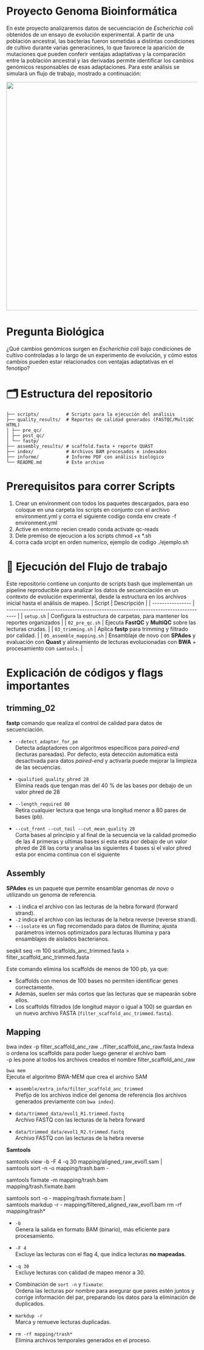 # Proyecto Genoma Bioinformática
En este proyecto analizaremos datos de secuenciación de _Escherichia coli_ obtenidos de un ensayo de evolución experimental. A partir de una población ancestral, las bacterias fueron sometidas a distintas condiciones de cultivo durante varias generaciones, lo que favorece la aparición de mutaciones que pueden conferir ventajas adaptativas y la comparación entre la población ancestral y las derivadas permite identificar los cambios genómicos responsables de esas adaptaciones. Para este análisis se simulará un flujo de trabajo, mostrado a continuación:


<img src="https://github.com/user-attachments/assets/7449d4cb-1cd1-41a3-949a-95f2c5e8944f" width="600" />


# **Pregunta Biológica**
¿Qué cambios genómicos surgen en _Escherichia coli_ bajo condiciones de cultivo controladas a lo largo de un experimento de evolución, y cómo estos cambios pueden estar relacionados con ventajas adaptativas en el fenotipo?

# 🗂 Estructura del repositorio
```
├── scripts/          # Scripts para la ejecución del análisis
├── quality_results/  # Reportes de calidad generados (FASTQC/MultiQC HTML)
│ ├── pre_qc/
│ ├── post_qc/
│ └── fastp/
├── assembly_results/ # scaffold.fasta + reporte QUAST
├── index/            # Archivos BAM procesados e indexados
├── informe/          # Informe PDF con análisis biológico
└── README.md         # Este archivo
```
# Prerequisitos para correr Scripts 
1. Crear un environment con todos los paquetes descargados, para eso coloque en una carpeta los scripts en conjunto con el archivo environment.yml y corra el siguiente codigo
   conda env create -f environment.yml
2. Active en entorno recien creado
   conda activate qc-reads
3. Dele premiso  de ejecucion a los scripts
  chmod +x *.sh
4. corra cada srcipt en orden numerico, ejemplo de codigo
 ./ejemplo.sh 

# 🚀 Ejecución del Flujo de trabajo 
Este repositorio contiene un conjunto de scripts bash que implementan un pipeline reproducible para analizar los datos de secuenciación en un contexto de evolución experimental, desde la estructura en los archivos inicial hasta el análisis de mapeo.
| Script           | Descripción                                                                        |
| ---------------- | ---------------------------------------------------------------------------------- |
| `setup.sh`    | Configura la estructura de carpetas, para mantener los reportes organizados        |
| `02_pre_qc.sh`       | Ejecuta **FastQC** y **MultiQC** sobre las lecturas crudas.                        |
| `03_trimming.sh` | Aplica **fastp** para trimming y filtrado por calidad.                             |
| `05_assemble_mapping.sh` | Ensamblaje de novo con **SPAdes** y evaluación con **Quast** y alineamiento de lecturas evolucionadas con **BWA** + procesamiento con `samtools`. |

# Explicación de códigos y flags importantes

## trimming_02

**fastp** comando que realiza el control de calidad para datos de secuenciación.

- `--detect_adapter_for_pe`  
  Detecta adaptadores con algoritmos específicos para *paired-end* (lecturas pareadas). Por defecto, esta detección automática está desactivada para datos *paired-end* y activarla puede mejorar la limpieza de las secuencias.

- `-qualified_quality_phred 28`  
  Elimina reads que tengan mas del 40 % de las bases por debajo de un valor phred de 28 

- `--length_required 80`  
  Retira cualquier lectura que tenga una longitud menor a 80 pares de bases (pb).

- `--cut_front --cut_tail --cut_mean_quality 28`  
  Corta bases al principio y al final de la secuencia ve la calidad promedio de las 4 primeras y ultimas bases si esta esta por debajo de un valor phred de 28 las corta y analisa las siguientes 4 bases si el valor phred esta por encima continua con el siguiente

## Assembly

**SPAdes** es un paquete que permite ensamblar genomas *de novo* o utilizando un genoma de referencia.

- `-1` indica el archivo con las lecturas de la hebra forward (forward strand).  
- `-2` indica el archivo con las lecturas de la hebra reverse (reverse strand).  
- `--isolate` es un flag recomendado para datos de Illumina; ajusta parámetros internos optimizados para lecturas Illumina y para ensamblajes de aislados bacterianos.

seqkit seq -m 100 scaffolds_anc_trimmed.fasta > filter_scaffold_anc_trimmed.fasta

Este comando elimina los scaffolds de menos de 100 pb, ya que:

- Scaffolds con menos de 100 bases no permiten identificar genes correctamente.
- Además, suelen ser más cortos que las lecturas que se mapearán sobre ellos.
- Los scaffolds filtrados (de longitud mayor o igual a 100) se guardan en un nuevo archivo FASTA (`filter_scaffold_anc_trimmed.fasta`).
  
## Mapping 

bwa index -p filter_scaffold_anc_raw ../filter_scaffold_anc_raw.fasta
Indexa o ordena los scaffolds para poder luego generar el archivo bam  
-p les pone al todos los archivos creados el nombre filter_scaffold_anc_raw 

 `bwa mem`  
  Ejecuta el algoritmo BWA-MEM que crea el archivo SAM 

- `assemble/extra_info/filter_scaffold_anc_trimmed`  
  Prefijo de los archivos índice del genoma de referencia (los archivos generados previamente con `bwa index`).

- `data/trimmed_data/evol1_R1.trimmed.fastq`  
  Archivo FASTQ con las lecturas de la hebra forward 

- `data/trimmed_data/evol1_R2.trimmed.fastq`  
  Archivo FASTQ con las lecturas de la hebra reverse 

**Samtools** 

samtools view -b -F 4 -q 30 mapping/aligned_raw_evol1.sam | \
samtools sort -n -o mapping/trash.bam -

samtools fixmate -m mapping/trash.bam \
mapping/trash.fixmate.bam

samtools sort -o - mapping/trash.fixmate.bam | \
samtools markdup -r - mapping/filtered_aligned_raw_evol1.bam
rm -rf mapping/trash* 


- `-b`  
  Genera la salida en formato BAM (binario), más eficiente para procesamiento.

- `-F 4`  
  Excluye las lecturas con el flag 4, que indica lecturas **no mapeadas**.

- `-q 30`  
  Excluye lecturas con calidad de mapeo menor a 30.

- Combinación de `sort -n` y `fixmate`:  
  Ordena las lecturas por nombre para asegurar que pares estén juntos y corrige información del par, preparando los datos para la eliminación de duplicados.

- `markdup -r`  
  Marca y remueve lecturas duplicadas.

- `rm -rf mapping/trash*`  
  Elimina archivos temporales generados en el proceso.
